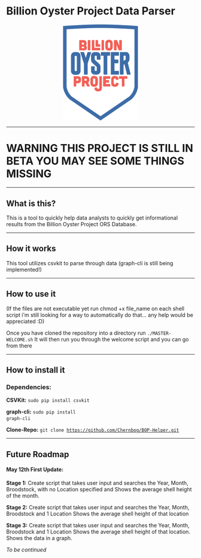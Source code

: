 # Billion Oyster Project Data Parser

<center><img src="BillionDollarOyster.png" width="200"></center>

___

<h1>WARNING THIS PROJECT IS STILL IN BETA YOU MAY SEE SOME THINGS MISSING</h1>

___

<h2>What is this?</h2>

This is a tool to quickly help data analysts to quickly get informational results
from the Billion Oyster Project ORS Database.
___
<h2>How it works</h2>

This tool utilizes csvkit to parse through data (graph-cli is still being implemented!)
___
<h2>How to use it</h2>

(If the files are not executable yet run chmod +x file_name on each shell script
i'm still looking for a way to automatically do that... any help would be appreciated :D)

Once you have cloned the repository into a directory run <code>./MASTER-WELCOME.sh</code>
It will then run you through the welcome script and you can go from there
___
<h2>How to install it</h2>

<div>
	<h3>Dependencies:</h3>
</div>

**CSVKit:** <code>sudo pip install csvkit</code>


**graph-cli:** <code>sudo pip install graph-cli</code>


**Clone-Repo:** <code>git clone https://github.com/Chernbog/BOP-Helper.git</code>

___

<h2>Future Roadmap</h2>

<h4>May 12th First Update:</h4>

**Stage 1:** Create script that takes user input and searches the Year, Month, Broodstock, with no Location specified and Shows the average shell height of the month.

**Stage 2:** Create script that takes user input and searches the Year, Month, Broodstock and 1 Location Shows the average shell height of that location

**Stage 3:** Create script that takes user input and searches the Year, Month, Broodstock and 1 Location Shows the average shell height of that location. Shows the data in a graph.

*To be continued*
